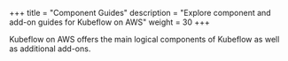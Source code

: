 +++
title = "Component Guides"
description = "Explore component and add-on guides for Kubeflow on AWS"
weight = 30
+++

Kubeflow on AWS offers the main logical components of Kubeflow as well as additional add-ons.